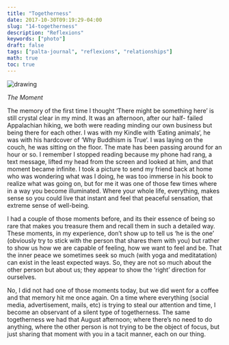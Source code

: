 ```yaml
---
title: "Togetherness"
date: 2017-10-30T09:19:29-04:00
slug: "14-togetherness"
description: "Reflexions"
keywords: ["photo"]
draft: false
tags: ["palta-journal", "reflexions", "relationships"]
math: true
toc: true
---
```

![drawing](/14-togetherness.jpeg)

<cite>The Moment</cite>

The memory of the first time I thought ‘There might be something here’ is still crystal clear in my mind. It was an afternoon, after our half- failed Appalachian hiking, we both were reading minding our own business but being there for each other. I was with my Kindle with ‘Eating animals‘, he was with his hardcover of ‘Why Buddhism is True‘. I was laying on the couch, he was sitting on the floor. The mate has been passing around for an hour or so. I remember I stopped reading because my phone had rang, a text message, lifted my head from the screen and looked at him, and that moment became infinite. I took a picture to send my friend back at home who was wondering what was I doing, he was too immerse in his book to realize what was going on, but for me it was one of those few times where in a way you become illuminated. Where your whole life, everything, makes sense so you could live that instant and feel that peaceful sensation, that extreme sense of well-being.

I had a couple of those moments before, and its their essence of being so rare that makes you treasure them and recall them in such a detailed way. These moments, in my experience, don’t show up to tell us ‘he is the one’ (obviously try to stick with the person that shares them with you) but rather to show us how we are capable of feeling, how we want to feel and be. That the inner peace we sometimes seek so much (with yoga and meditatation) can exist in the least expected ways. So, they are not so much about the other person but about us; they appear to show the ‘right’ direction for ourselves.

No, I did not had one of those moments today, but we did went for a coffee and that memory hit me once again. On a time where everything (social media, advertisement, mails, etc) is trying to steal our attention and time, I become an observant of a silent type of togetherness. The same togetherness we had that August afternoon; where there’s no need to do anything, where the other person is not trying to be the object of focus, but just sharing that moment with you in a tacit manner, each on our thing.